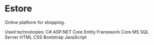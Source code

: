 # Estore
Online platform for shopping.
 
Used technoloqies:
C#
ASP.NET Core
Entity Framework Core
MS SQL Server
HTML
CSS
Bootstrap
JavaScript
